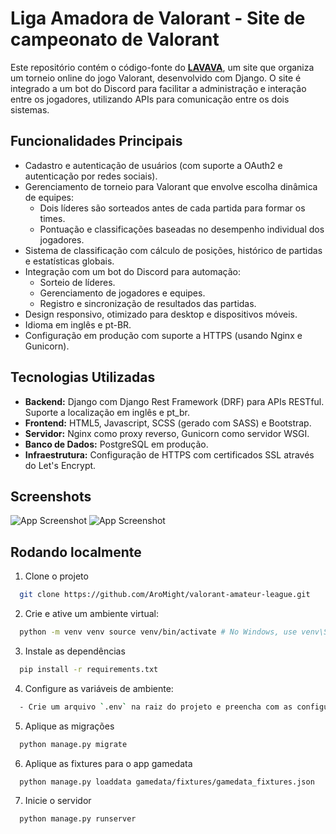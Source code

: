
# Liga Amadora de Valorant - Site de campeonato de Valorant

Este repositório contém o código-fonte do **[LAVAVA](https://www.lavava.com.br/home)**, um site que organiza um torneio online do jogo Valorant, desenvolvido com Django.
O site é integrado a um bot do Discord para facilitar a administração e interação entre os jogadores, utilizando APIs para comunicação entre os dois sistemas.

Funcionalidades Principais
---------------------------

- Cadastro e autenticação de usuários (com suporte a OAuth2 e autenticação por redes sociais).
- Gerenciamento de torneio para Valorant que envolve escolha dinâmica de equipes:
  - Dois líderes são sorteados antes de cada partida para formar os times.
  - Pontuação e classificações baseadas no desempenho individual dos jogadores.
- Sistema de classificação com cálculo de posições, histórico de partidas e estatísticas globais.
- Integração com um bot do Discord para automação:
  - Sorteio de líderes.
  - Gerenciamento de jogadores e equipes.
  - Registro e sincronização de resultados das partidas.
- Design responsivo, otimizado para desktop e dispositivos móveis.
- Idioma em inglês e pt-BR.
- Configuração em produção com suporte a HTTPS (usando Nginx e Gunicorn).

Tecnologias Utilizadas
----------------------

- **Backend:** Django com Django Rest Framework (DRF) para APIs RESTful. Suporte a localização em inglês e pt_br.
- **Frontend:** HTML5, Javascript, SCSS (gerado com SASS) e Bootstrap.
- **Servidor:** Nginx como proxy reverso, Gunicorn como servidor WSGI.
- **Banco de Dados:** PostgreSQL em produção.
- **Infraestrutura:** Configuração de HTTPS com certificados SSL através do Let's Encrypt.

## Screenshots

![App Screenshot](https://i.imgur.com/aRIf2Ny.png)
![App Screenshot](https://i.imgur.com/qpx7VYg.png)

## Rodando localmente

1. Clone o projeto

```bash
  git clone https://github.com/AroMight/valorant-amateur-league.git
```

2. Crie e ative um ambiente virtual:

```bash
  python -m venv venv source venv/bin/activate # No Windows, use venv\Scripts\activate
```

3. Instale as dependências

```bash
  pip install -r requirements.txt
```

4. Configure as variáveis de ambiente:

```bash
  - Crie um arquivo `.env` na raiz do projeto e preencha com as configurações necessárias (veja `.env.example`).
```

5. Aplique as migrações

```bash
  python manage.py migrate
```

6. Aplique as fixtures para o app gamedata

```bash
  python manage.py loaddata gamedata/fixtures/gamedata_fixtures.json
```

7. Inicie o servidor

```bash
  python manage.py runserver
```
